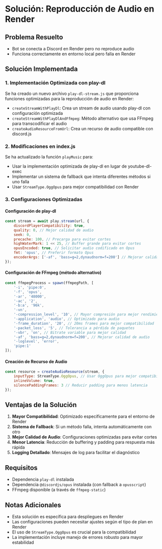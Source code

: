 # Solución: Reproducción de Audio en Render

## Problema Resuelto
- Bot se conecta a Discord en Render pero no reproduce audio
- Funciona correctamente en entorno local pero falla en Render

## Solución Implementada

### 1. Implementación Optimizada con play-dl
Se ha creado un nuevo archivo `play-dl-stream.js` que proporciona funciones optimizadas para la reproducción de audio en Render:

- `createStreamWithPlayDl`: Crea un stream de audio usando play-dl con configuración optimizada
- `createStreamWithPlayDlAndFfmpeg`: Método alternativo que usa FFmpeg para transcodificar el audio
- `createAudioResourceFromUrl`: Crea un recurso de audio compatible con discord.js

### 2. Modificaciones en index.js
Se ha actualizado la función `playMusic` para:

- Usar la implementación optimizada de play-dl en lugar de youtube-dl-exec
- Implementar un sistema de fallback que intenta diferentes métodos si uno falla
- Usar `StreamType.OggOpus` para mejor compatibilidad con Render

### 3. Configuraciones Optimizadas

#### Configuración de play-dl
```javascript
const stream = await play.stream(url, {
    discordPlayerCompatibility: true,
    quality: 0, // Mejor calidad de audio
    seek: 0,
    precache: 100, // Precarga para evitar cortes
    highWaterMark: 1 << 25, // Buffer grande para evitar cortes
    opusEncoded: true, // Solicitar audio codificado en Opus
    fmt: 'opus', // Preferir formato Opus
    encoderArgs: ['-af', 'bass=g=2,dynaudnorm=f=200'] // Mejorar calidad
});
```

#### Configuración de FFmpeg (método alternativo)
```javascript
const ffmpegProcess = spawn(ffmpegPath, [
    '-i', 'pipe:0',
    '-f', 'opus',
    '-ar', '48000',
    '-ac', '2',
    '-b:a', '96k',
    '-vn',
    '-compression_level', '10', // Mayor compresión para mejor rendimiento
    '-application', 'audio', // Optimizado para audio
    '-frame_duration', '20', // 20ms frames para mejor compatibilidad
    '-packet_loss', '5', // Tolerancia a pérdida de paquetes
    '-vbr', 'on', // Bitrate variable para mejor calidad
    '-af', 'bass=g=2,dynaudnorm=f=200', // Mejorar calidad de audio
    '-loglevel', 'error',
    'pipe:1'
]);
```

#### Creación de Recurso de Audio
```javascript
const resource = createAudioResource(stream, {
    inputType: StreamType.OggOpus, // Usar OggOpus para mejor compatibilidad con Render
    inlineVolume: true,
    silencePaddingFrames: 3 // Reducir padding para menos latencia
});
```

## Ventajas de la Solución

1. **Mayor Compatibilidad**: Optimizado específicamente para el entorno de Render
2. **Sistema de Fallback**: Si un método falla, intenta automáticamente con otro
3. **Mejor Calidad de Audio**: Configuraciones optimizadas para evitar cortes
4. **Menor Latencia**: Reducción de buffering y padding para respuesta más rápida
5. **Logging Detallado**: Mensajes de log para facilitar el diagnóstico

## Requisitos

- Dependencia `play-dl` instalada
- Dependencia `@discordjs/opus` instalada (con fallback a `opusscript`)
- FFmpeg disponible (a través de `ffmpeg-static`)

## Notas Adicionales

- Esta solución es específica para despliegues en Render
- Las configuraciones pueden necesitar ajustes según el tipo de plan en Render
- El uso de `StreamType.OggOpus` es crucial para la compatibilidad
- La implementación incluye manejo de errores robusto para mayor estabilidad